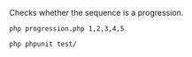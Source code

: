 Checks whether the sequence is a progression.


`php progression.php 1,2,3,4,5`

`php phpunit test/`